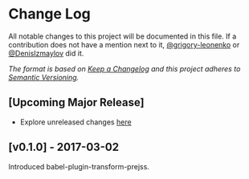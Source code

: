 # Change Log

All notable changes to this project will be documented in this file. If a contribution does not have a mention next to it, [@grigory-leonenko](https://github.com/grigory-leonenko) or [@DenisIzmaylov](https://github.com/DenisIzmaylov) did it.

*The format is based on [Keep a Changelog](http://keepachangelog.com/) and this project adheres to [Semantic Versioning](http://semver.org/).*

## [Upcoming Major Release]

- Explore unreleased changes [here](https://github.com/axept/prejss-private/commits/master)

## [v0.1.0] - 2017-03-02

Introduced babel-plugin-transform-prejss.

